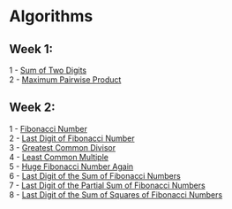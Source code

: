 # Algorithms #

## Week 1:
1 - [Sum of Two Digits](week1/APlusB.cpp)  
2 - [Maximum Pairwise Product](week1/max_pairwise_product.cpp)  

## Week 2:
1 - [Fibonacci Number](week2/fibonacci.cpp)  
2 - [Last Digit of Fibonacci Number](week2/fibonacci_last_digit.cpp)  
3 - [Greatest Common Divisor](week2/gcd.cpp)  
4 - [Least Common Multiple](week2/lcm.cpp)  
5 - [Huge Fibonacci Number Again](week2/fibonacci_huge.cpp)  
6 - [Last Digit of the Sum of Fibonacci Numbers](week2/fibonacci_sum_last_digit.cpp)  
7 - [Last Digit of the Partial Sum of Fibonacci Numbers](week2/fibonacci_partial_sum.cpp)  
8 - [Last Digit of the Sum of Squares of Fibonacci Numbers](week2/fibonacci_sum_squares.cpp)  
